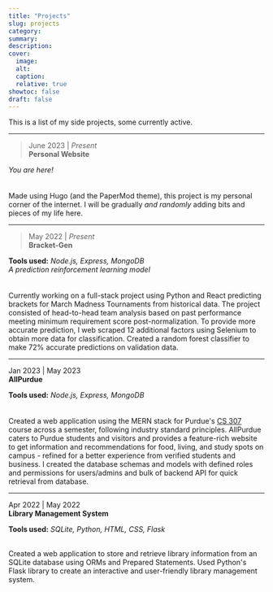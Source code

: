 ```yaml
---
title: "Projects"
slug: projects
category:
summary:
description:
cover:
  image:
  alt:
  caption:
  relative: true
showtoc: false
draft: false
---
```


This is a list of my side projects, some currently active.

---
> June 2023 | *Present*  
**Personal Website**  
<!-- [GitHub Repository](https://github.com/kabrap/hugo-personal-site/)   -->
*You are here!*  
<br>  
Made using Hugo (and the PaperMod theme), this project is my personal corner of the internet. I will be gradually *and randomly* adding bits and pieces of my life here. 

---

> May 2022 | *Present*  
**Bracket-Gen**  
<!-- [GitHub Repository]()    -->
**Tools used:** *Node.js, Express, MongoDB*   
*A prediction reinforcement learning model*  
<br>  
Currently working on a full-stack project using Python and React predicting brackets for March Madness Tournaments from historical data. The project consisted of head-to-head team analysis based on past performance meeting minimum requirement score post-normalization. To provide more accurate prediction, I web scraped 12 additional factors using Selenium to obtain more data for classification. Created a random forest classifier to make 72% accurate predictions on validation data.

---

Jan 2023 | May 2023  
**AllPurdue**  
<!-- [GitHub Repository]()    -->
**Tools used:** *Node.js, Express, MongoDB*  
<br>   
Created a web application using the MERN stack for Purdue's [CS 307](https://www.cs.purdue.edu/academic-programs/courses/canonical/cs307.html) course across a semester, following industry standard principles. AllPurdue caters to Purdue students and visitors and provides a feature-rich website to get information and recommendations for food, living, and study spots on campus - refined for a better experience from verified students and business. I created the database schemas and models with defined roles and permissions for users/admins and bulk of backend API for quick retrieval from database.

---

Apr 2022 | May 2022   
**Library Management System**  
<!-- [GitHub Repository]()    -->
**Tools used:** *SQLite, Python, HTML, CSS, Flask*  
<br>  

Created a web application to store and retrieve library information from an SQLite database using ORMs and Prepared Statements. Used Python's Flask library to create an interactive and user-friendly library management system.
